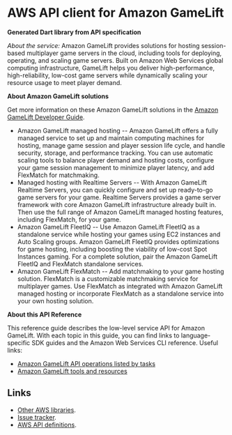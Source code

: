 # AWS API client for Amazon GameLift

**Generated Dart library from API specification**

*About the service:*
Amazon GameLift provides solutions for hosting session-based multiplayer
game servers in the cloud, including tools for deploying, operating, and
scaling game servers. Built on Amazon Web Services global computing
infrastructure, GameLift helps you deliver high-performance,
high-reliability, low-cost game servers while dynamically scaling your
resource usage to meet player demand.

<b>About Amazon GameLift solutions</b>

Get more information on these Amazon GameLift solutions in the <a
href="https://docs.aws.amazon.com/gamelift/latest/developerguide/">Amazon
GameLift Developer Guide</a>.

<ul>
<li>
Amazon GameLift managed hosting -- Amazon GameLift offers a fully managed
service to set up and maintain computing machines for hosting, manage game
session and player session life cycle, and handle security, storage, and
performance tracking. You can use automatic scaling tools to balance player
demand and hosting costs, configure your game session management to minimize
player latency, and add FlexMatch for matchmaking.
</li>
<li>
Managed hosting with Realtime Servers -- With Amazon GameLift Realtime
Servers, you can quickly configure and set up ready-to-go game servers for
your game. Realtime Servers provides a game server framework with core
Amazon GameLift infrastructure already built in. Then use the full range of
Amazon GameLift managed hosting features, including FlexMatch, for your
game.
</li>
<li>
Amazon GameLift FleetIQ -- Use Amazon GameLift FleetIQ as a standalone
service while hosting your games using EC2 instances and Auto Scaling
groups. Amazon GameLift FleetIQ provides optimizations for game hosting,
including boosting the viability of low-cost Spot Instances gaming. For a
complete solution, pair the Amazon GameLift FleetIQ and FlexMatch standalone
services.
</li>
<li>
Amazon GameLift FlexMatch -- Add matchmaking to your game hosting solution.
FlexMatch is a customizable matchmaking service for multiplayer games. Use
FlexMatch as integrated with Amazon GameLift managed hosting or incorporate
FlexMatch as a standalone service into your own hosting solution.
</li>
</ul>
<b>About this API Reference</b>

This reference guide describes the low-level service API for Amazon
GameLift. With each topic in this guide, you can find links to
language-specific SDK guides and the Amazon Web Services CLI reference.
Useful links:

<ul>
<li>
<a
href="https://docs.aws.amazon.com/gamelift/latest/developerguide/reference-awssdk.html">Amazon
GameLift API operations listed by tasks</a>
</li>
<li>
<a
href="https://docs.aws.amazon.com/gamelift/latest/developerguide/gamelift-components.html">
Amazon GameLift tools and resources</a>
</li>
</ul>

## Links

- [Other AWS libraries](https://github.com/agilord/aws_client/tree/master/generated).
- [Issue tracker](https://github.com/agilord/aws_client/issues).
- [AWS API definitions](https://github.com/aws/aws-sdk-js/tree/master/apis).
